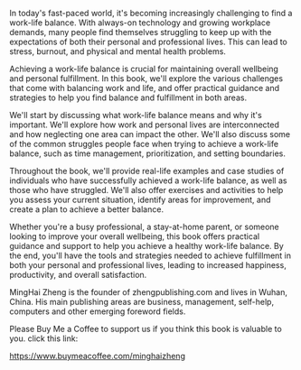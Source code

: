 
In today's fast-paced world, it's becoming increasingly challenging to find a work-life balance. With always-on technology and growing workplace demands, many people find themselves struggling to keep up with the expectations of both their personal and professional lives. This can lead to stress, burnout, and physical and mental health problems.

Achieving a work-life balance is crucial for maintaining overall wellbeing and personal fulfillment. In this book, we'll explore the various challenges that come with balancing work and life, and offer practical guidance and strategies to help you find balance and fulfillment in both areas.

We'll start by discussing what work-life balance means and why it's important. We'll explore how work and personal lives are interconnected and how neglecting one area can impact the other. We'll also discuss some of the common struggles people face when trying to achieve a work-life balance, such as time management, prioritization, and setting boundaries.

Throughout the book, we'll provide real-life examples and case studies of individuals who have successfully achieved a work-life balance, as well as those who have struggled. We'll also offer exercises and activities to help you assess your current situation, identify areas for improvement, and create a plan to achieve a better balance.

Whether you're a busy professional, a stay-at-home parent, or someone looking to improve your overall wellbeing, this book offers practical guidance and support to help you achieve a healthy work-life balance. By the end, you'll have the tools and strategies needed to achieve fulfillment in both your personal and professional lives, leading to increased happiness, productivity, and overall satisfaction.

MingHai Zheng is the founder of zhengpublishing.com and lives in Wuhan, China. His main publishing areas are business, management, self-help, computers and other emerging foreword fields.

Please Buy Me a Coffee to support us if you think this book is valuable to you. click this link:

https://www.buymeacoffee.com/minghaizheng
